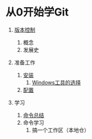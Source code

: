 # 从0开始学Git

1. [版本控制](blob/master/File/1-1版本控制简单介绍.md)
   1. 概念
   2. 发展史

1. 准备工作
   1. [安装](blob/master/File/2-1Git的安装.md)
      1. [Windows工具的选择](blob/master/File/2-1-1Windows工具的选择.md)
   2. [配置](blob/master/File/2-2必须的配置.md)

1. 学习
   1. [命令总结](blob/master/File/3-1命令总结.md)
   2. 命令学习
      1. 搞一个工作区（本地仓）
